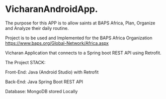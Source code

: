 # VicharanAndroidApp.
The purpose for this APP is to allow saints at BAPS Africa, Plan, Organize and Analyze their daily routine.

Project is to be used and Implemented for the BAPS Africa Organization https://www.baps.org/Global-Network/Africa.aspx

Vicharan Application that connects to a Spring boot REST API using Retrofit.

The Project STACK:

Front-End: Java (Android Studio) with Retrofit

Back-End: Java Spring Boot REST API

Database: MongoDB stored Locally 
